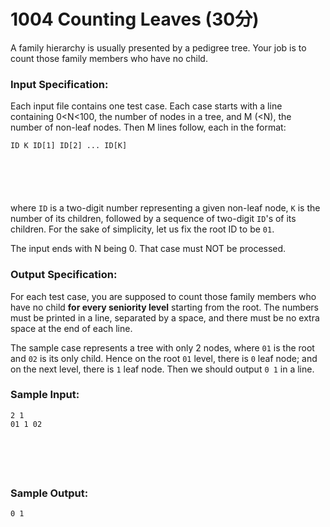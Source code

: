 # 1004 Counting Leaves (30分)

A family hierarchy is usually presented by a pedigree tree.  Your job is to count those family members who have no child.

### Input Specification:

Each input file contains one test case. Each case starts with a line  containing 0<N<100, the number of nodes in a tree, and M (<N), the number of non-leaf nodes.  Then M lines follow, each in the format:

```
ID K ID[1] ID[2] ... ID[K]

      
        
      
    
```

where `ID` is a two-digit number representing a given non-leaf node, `K` is the number of its children, followed by a sequence of two-digit `ID`'s of its children.  For the sake of simplicity, let us fix the root ID to be `01`.

The input ends with N being 0.  That case must NOT be processed.

### Output Specification:

For each test case, you are supposed to count those family members who have no child **for every seniority level** starting from the root.  The numbers must be printed in a line,  separated by a space, and there must be no extra space at the end of  each line.

The sample case represents a tree with only 2 nodes, where `01` is the root and `02` is its only child.  Hence on the root `01` level, there is `0` leaf node; and on the next level, there is `1` leaf node.  Then we should output `0 1` in a line.

### Sample Input:

```in
2 1
01 1 02

      
        
      
    
```

### Sample Output:

```out
0 1
```